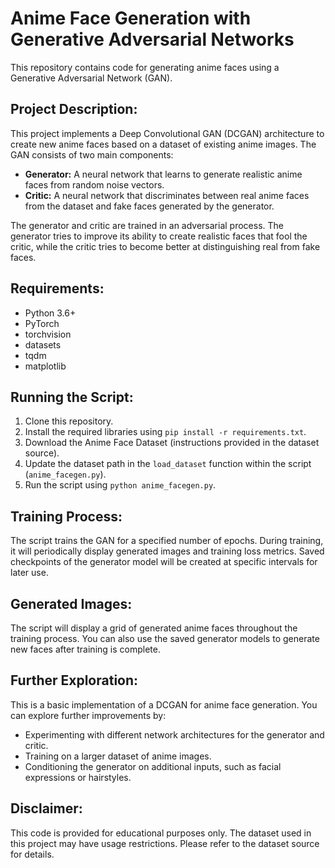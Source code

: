 # Anime Face Generation with Generative Adversarial Networks

This repository contains code for generating anime faces using a Generative Adversarial Network (GAN).

## Project Description:

This project implements a Deep Convolutional GAN (DCGAN) architecture to create new anime faces based on a dataset of existing anime images. The GAN consists of two main components:

- **Generator:** A neural network that learns to generate realistic anime faces from random noise vectors.
- **Critic:** A neural network that discriminates between real anime faces from the dataset and fake faces generated by the generator.

The generator and critic are trained in an adversarial process. The generator tries to improve its ability to create realistic faces that fool the critic, while the critic tries to become better at distinguishing real from fake faces.

## Requirements:

- Python 3.6+
- PyTorch
- torchvision
- datasets
- tqdm
- matplotlib

## Running the Script:

1. Clone this repository.
2. Install the required libraries using `pip install -r requirements.txt`.
3. Download the Anime Face Dataset (instructions provided in the dataset source).
4. Update the dataset path in the `load_dataset` function within the script (`anime_facegen.py`).
5. Run the script using `python anime_facegen.py`.

## Training Process:

The script trains the GAN for a specified number of epochs. During training, it will periodically display generated images and training loss metrics. Saved checkpoints of the generator model will be created at specific intervals for later use.

## Generated Images:

The script will display a grid of generated anime faces throughout the training process. You can also use the saved generator models to generate new faces after training is complete.

## Further Exploration:

This is a basic implementation of a DCGAN for anime face generation. You can explore further improvements by:

- Experimenting with different network architectures for the generator and critic.
- Training on a larger dataset of anime images.
- Conditioning the generator on additional inputs, such as facial expressions or hairstyles.

## Disclaimer:

This code is provided for educational purposes only. The dataset used in this project may have usage restrictions. Please refer to the dataset source for details.
